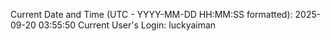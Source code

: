 Current Date and Time (UTC - YYYY-MM-DD HH:MM:SS formatted): 2025-09-20 03:55:50
Current User's Login: luckyaiman
